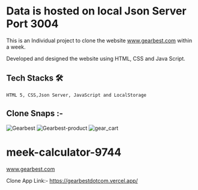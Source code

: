 # Data is hosted on local Json Server Port 3004

This is an Individual project to clone the website www.gearbest.com within a week.

Developed and designed the website using HTML, CSS and Java Script.

  
  ## Tech Stacks 🛠
    
    HTML 5, CSS,Json Server, JavaScript and LocalStorage
    
  
  ## Clone Snaps :-
  ![Gearbest](https://user-images.githubusercontent.com/103572327/197405238-f80dd2af-ee3d-4b34-b7cb-8ecd0b707800.png)
  ![Gearbest-product](https://user-images.githubusercontent.com/103572327/200151972-0a74b440-d379-40dc-b042-006221883284.png)
![gear_cart](https://user-images.githubusercontent.com/103572327/200151973-43a904df-4615-48e7-9aac-d35c6a3fcf07.png)


# meek-calculator-9744
www.gearbest.com

Clone App Link:- https://gearbestdotcom.vercel.app/

